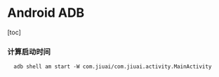 
# Android ADB

[toc]

### 计算启动时间

```
  adb shell am start -W com.jiuai/com.jiuai.activity.MainActivity
```
